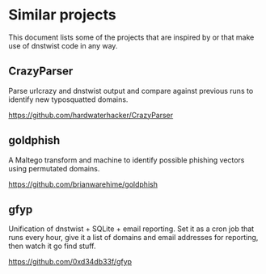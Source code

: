 Similar projects
================
This document lists some of the projects that are inspired by or that make use
of dnstwist code in any way.


CrazyParser
-----------
Parse urlcrazy and dnstwist output and compare against previous runs to
identify new typosquatted domains.

https://github.com/hardwaterhacker/CrazyParser


goldphish
---------
A Maltego transform and machine to identify possible phishing vectors using
permutated domains.

https://github.com/brianwarehime/goldphish


gfyp
----
Unification of dnstwist + SQLite + email reporting. Set it as a cron job that
runs every hour, give it a list of domains and email addresses for reporting,
then watch it go find stuff.

https://github.com/0xd34db33f/gfyp
